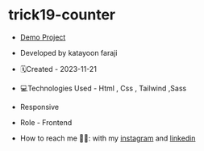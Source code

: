 # trick19-counter
- [Demo Project](https://katayoon-faraji-web.github.io/trick19-counter/)

- Developed by katayoon faraji

- 🗓️Created - 2023-11-21

- 💻Technologies Used - Html , Css , Tailwind ,Sass

- Responsive
  
- Role - Frontend

- How to reach me 👩🏻: with my [instagram](https://instagram.com/katayoon_faraji_web) and [linkedin](https://www.linkedin.com/in/katayoon-faraji-web-3b722b207r)
